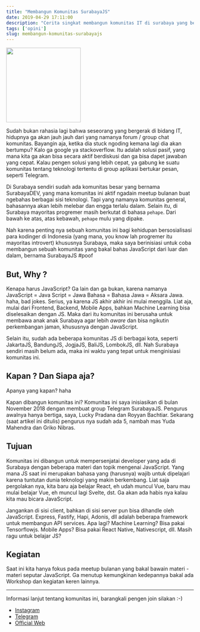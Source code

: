 ```yaml
---
title: "Membangun Komunitas SurabayaJS"
date: 2019-04-29 17:11:00
description: "Cerita singkat membangun komunitas IT di surabaya yang bernama SurabayaJS"
tags: ['opini']
slug: membangun-komunitas-surabayajs
---
```


<img class="center-image-post" src="https://cdn.staticaly.com/img/raw.githubusercontent.com/nusendra/blog/master/blog/2019/gator.png" style="width:auto;height:200px;">

Sudah bukan rahasia lagi bahwa seseorang yang bergerak di bidang IT, hidupnya ga akan jauh jauh dari yang namanya forum / group chat komunitas. Bayangin aja, ketika dia stuck ngoding kemana lagi dia akan bertumpu? Kalo ga google ya stackoverflow. Itu adalah solusi pasif, yang mana kita ga akan bisa secara aktif berdiskusi dan ga bisa dapet jawaban yang cepat. Kalau pengen solusi yang lebih cepat, ya gabung ke suatu komunitas tentang teknologi tertentu di group aplikasi bertukar pesan, seperti Telegram.

Di Surabaya sendiri sudah ada komunitas besar yang bernama SurabayaDEV, yang mana komunitas ini aktif ngadain meetup bulanan buat ngebahas berbagai sisi teknologi. Tapi yang namanya komunitas general, bahasannya akan lebih melebar dan engga terlalu dalam. Selain itu, di Surabaya mayoritas progremer masih berkutat di bahasa `pehape`. Dari bawah ke atas, atas kebawah, `pehape` mulu yang dipake.

Nah karena penting nya sebuah komunitas ini bagi kehidupan bersosialisasi para kodinger di Indonesia (yang mana, you know lah progremer itu mayoritas introvert) khususnya Surabaya, maka saya berinisiasi untuk coba membangun sebuah komunitas yang bakal bahas JavaScript dari luar dan dalam, bernama SurabayaJS #poof

## But, Why ?

Kenapa harus JavaScript? Ga lain dan ga bukan, karena namanya JavaScript = Java Script = Jawa Bahasa = Bahasa Jawa = Aksara Jawa. haha, bad jokes. Serius, ya karena JS akhir akhir ini mulai menggila. Liat aja, mulai dari Frontend, Backend, Mobile Apps, bahkan Machine Learning bisa diselesaikan dengan JS. Maka dari itu komunitas ini berusaha untuk membawa anak anak Surabaya agar lebih *aware* dan bisa ngikutin perkembangan jaman, khususnya dengan JavaScript.

Selain itu, sudah ada beberapa komunitas JS di berbagai kota, seperti JakartaJS, BandungJS, JogjaJS, BaliJS, LombokJS, dll. Nah Surabaya sendiri masih belum ada, maka ini waktu yang tepat untuk menginisiasi komunitas ini.

## Kapan ? Dan Siapa aja?

Apanya yang kapan? haha

Kapan dibangun komunitas ini? Komunitas ini saya inisiasikan di bulan November 2018 dengan membuat group Telegram SurabayaJS. Pengurus awalnya hanya bertiga, saya, Lucky Pradana dan Royyan Bachtiar. Sekarang (saat artikel ini ditulis) pengurus nya sudah ada 5, nambah mas Yuda Mahendra dan Griko Nibras.

## Tujuan

Komunitas ini dibangun untuk mempersenjatai developer yang ada di Surabaya dengan beberapa materi dan topik mengenai JavaScript. Yang mana JS saat ini merupakan bahasa yang (harusnya) wajib untuk dipelajari karena tuntutan dunia teknologi yang makin berkembang. Liat saja pergolakan nya, kita baru aja belajar React, eh udah muncul Vue, baru mau mulai belajar Vue, eh muncul lagi Svelte, dst. Ga akan ada habis nya kalau kita mau bicara JavaScript.

Jangankan di sisi client, bahkan di sisi server pun bisa dihandle oleh JavaScript. Express, Fastify, Hapi, Adonis, dll adalah beberapa framework untuk membangun API services. Apa lagi? Machine Learning? Bisa pakai Tensorflowjs. Mobile Apps? Bisa pakai React Native, Nativescript, dll. Masih ragu untuk belajar JS?

## Kegiatan

Saat ini kita hanya fokus pada meetup bulanan yang bakal bawain materi - materi seputar JavaScript. Ga menutup kemungkinan kedepannya bakal ada Workshop dan kegiatan keren lainnya.

<hr/>

Informasi lanjut tentang komunitas ini, barangkali pengen join silakan :-)

- [Instagram](https://www.instagram.com/surabaya.js/)
- [Telegram](https://t.me/surabayajs)
- [Official Web](https://surabayajs.org)
